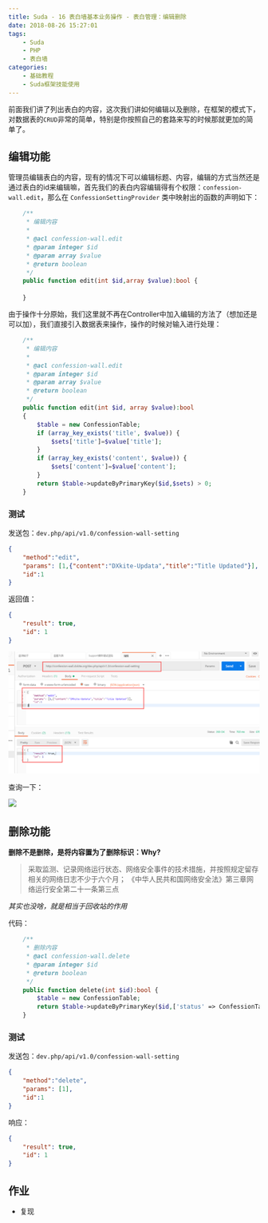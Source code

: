 ```yaml
---
title: Suda - 16 表白墙基本业务操作 - 表白管理：编辑删除
date: 2018-08-26 15:27:01
tags:
    - Suda
    - PHP
    - 表白墙
categories:
    - 基础教程
    - Suda框架技能使用
---
```


前面我们讲了列出表白的内容，这次我们讲如何编辑以及删除，在框架的模式下，对数据表的`CRUD`非常的简单，特别是你按照自己的套路来写的时候那就更加的简单了。

<!-- more -->

## 编辑功能

管理员编辑表白的内容，现有的情况下可以编辑标题、内容，编辑的方式当然还是通过表白的id来编辑嘛，首先我们的表白内容编辑得有个权限：`confession-wall.edit`，那么在 `ConfessionSettingProvider` 类中映射出的函数的声明如下：

```php
    /**
     * 编辑内容
     * 
     * @acl confession-wall.edit
     * @param integer $id
     * @param array $value
     * @return boolean
     */
    public function edit(int $id,array $value):bool {
        
    }
```

由于操作十分原始，我们这里就不再在Controller中加入编辑的方法了（想加还是可以加），我们直接引入数据表来操作，操作的时候对输入进行处理：

```php
    /**
     * 编辑内容
     *
     * @acl confession-wall.edit
     * @param integer $id
     * @param array $value
     * @return boolean
     */
    public function edit(int $id, array $value):bool
    {
        $table = new ConfessionTable;
        if (array_key_exists('title', $value)) {
            $sets['title']=$value['title'];
        }
        if (array_key_exists('content', $value)) {
            $sets['content']=$value['content'];
        }
        return $table->updateByPrimaryKey($id,$sets) > 0;
    }
```

### 测试

发送包：`dev.php/api/v1.0/confession-wall-setting`
```json
{
	"method":"edit",
	"params": [1,{"content":"DXkite-Updata","title":"Title Updated"}],
	"id":1
}
```
返回值：
```json
{
    "result": true,
    "id": 1
}
```

![](suda-confession-wall-setting-edit-delete/1.png)

查询一下：

![](suda-confession-wall-setting-edit-delete/2.png)

## 删除功能

**删除不是删除，是将内容置为了删除标识：Why?**

> 采取监测、记录网络运行状态、网络安全事件的技术措施，并按照规定留存相关的网络日志不少于六个月；
> 《中华人民共和国网络安全法》第三章网络运行安全第二十一条第三点

*其实也没啥，就是相当于回收站的作用*

代码：

```php
    /**
     * 删除内容
     * @acl confession-wall.delete
     * @param integer $id
     * @return boolean
     */
    public function delete(int $id):bool {
        $table = new ConfessionTable;
        return $table->updateByPrimaryKey($id,['status' => ConfessionTable::STATUS_DELETE ]) > 0;
    }
```

### 测试

发送包：`dev.php/api/v1.0/confession-wall-setting`

```json
{
	"method":"delete",
	"params": [1],
	"id":1
}
```

响应：

```json
{
    "result": true,
    "id": 1
}
```

## 作业

- 复现
